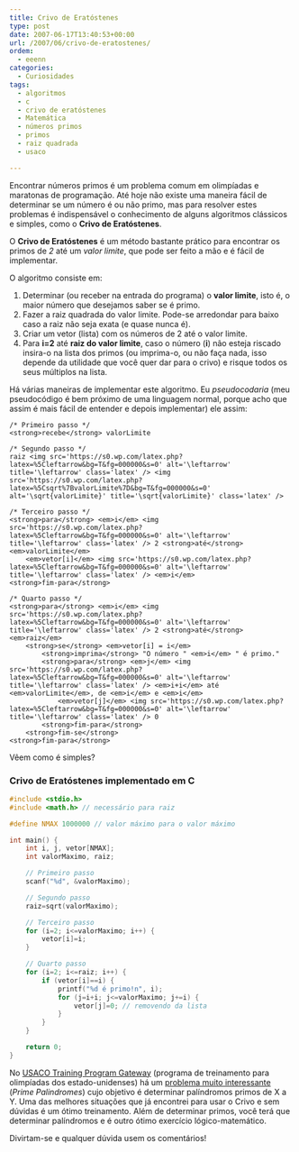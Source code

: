 ```yaml
---
title: Crivo de Eratóstenes
type: post
date: 2007-06-17T13:40:53+00:00
url: /2007/06/crivo-de-eratostenes/
ordem:
  - eeenn
categories:
  - Curiosidades
tags:
  - algoritmos
  - c
  - crivo de eratóstenes
  - Matemática
  - números primos
  - primos
  - raiz quadrada
  - usaco

---
```

Encontrar números primos é um problema comum em olimpíadas e maratonas de programação. Até hoje não existe uma maneira fácil de determinar se um número é ou não primo, mas para resolver estes problemas é indispensável o conhecimento de alguns algoritmos clássicos e simples, como o **Crivo de Eratóstenes**.

O **Crivo de Eratóstenes** é um método bastante prático para encontrar os primos de _2_ até um _valor limite_, que pode ser feito a mão e é fácil de implementar.

O algoritmo consiste em:

  1. Determinar (ou receber na entrada do programa) o **valor limite**, isto é, o maior número que desejamos saber se é primo.
  2. Fazer a raiz quadrada do valor limite. Pode-se arredondar para baixo caso a raiz não seja exata (e quase nunca é).
  3. Criar um vetor (lista) com os números de 2 até o valor limite.
  4. Para **i=2** até **raiz do valor limite**, caso o número (**i**) não esteja riscado insira-o na lista dos primos (ou imprima-o, ou não faça nada, isso depende da utilidade que você quer dar para o crivo) e risque todos os seus múltiplos na lista.

Há várias maneiras de implementar este algoritmo. Eu _pseudocodaria_ (meu pseudocódigo é bem próximo de uma linguagem normal, porque acho que assim é mais fácil de entender e depois implementar) ele assim:

```
/* Primeiro passo */
<strong>recebe</strong> valorLimite

/* Segundo passo */
raiz <img src='https://s0.wp.com/latex.php?latex=%5Cleftarrow&bg=T&fg=000000&s=0' alt='\leftarrow' title='\leftarrow' class='latex' /> <img src='https://s0.wp.com/latex.php?latex=%5Csqrt%7BvalorLimite%7D&bg=T&fg=000000&s=0' alt='\sqrt{valorLimite}' title='\sqrt{valorLimite}' class='latex' />

/* Terceiro passo */
<strong>para</strong> <em>i</em> <img src='https://s0.wp.com/latex.php?latex=%5Cleftarrow&bg=T&fg=000000&s=0' alt='\leftarrow' title='\leftarrow' class='latex' /> 2 <strong>até</strong> <em>valorLimite</em>
    <em>vetor[i]</em> <img src='https://s0.wp.com/latex.php?latex=%5Cleftarrow&bg=T&fg=000000&s=0' alt='\leftarrow' title='\leftarrow' class='latex' /> <em>i</em>
<strong>fim-para</strong>

/* Quarto passo */
<strong>para</strong> <em>i</em> <img src='https://s0.wp.com/latex.php?latex=%5Cleftarrow&bg=T&fg=000000&s=0' alt='\leftarrow' title='\leftarrow' class='latex' /> 2 <strong>até</strong> <em>raiz</em>
    <strong>se</strong> <em>vetor[i] = i</em>
        <strong>imprima</strong> "O número " <em>i</em> " é primo."
        <strong>para</strong> <em>j</em> <img src='https://s0.wp.com/latex.php?latex=%5Cleftarrow&bg=T&fg=000000&s=0' alt='\leftarrow' title='\leftarrow' class='latex' /> <em>i+i</em> até <em>valorLimite</em>, de <em>i</em> e <em>i</em>
            <em>vetor[j]</em> <img src='https://s0.wp.com/latex.php?latex=%5Cleftarrow&bg=T&fg=000000&s=0' alt='\leftarrow' title='\leftarrow' class='latex' /> 0
        <strong>fim-para</strong>
    <strong>fim-se</strong>
<strong>fim-para</strong>
```

Vêem como é simples?

### Crivo de Eratóstenes implementado em C

```c
#include <stdio.h>
#include <math.h> // necessário para raiz

#define NMAX 1000000 // valor máximo para o valor máximo

int main() {
    int i, j, vetor[NMAX];
    int valorMaximo, raiz;

    // Primeiro passo
    scanf("%d", &valorMaximo);

    // Segundo passo
    raiz=sqrt(valorMaximo);

    // Terceiro passo
    for (i=2; i<=valorMaximo; i++) {
        vetor[i]=i;
    }

    // Quarto passo
    for (i=2; i<=raiz; i++) {
        if (vetor[i]==i) {
            printf("%d é primo!n", i);
            for (j=i+i; j<=valorMaximo; j+=i) {
                vetor[j]=0; // removendo da lista
            }
        }
    }

    return 0;
}
```

No [USACO Training Program Gateway][1] (programa de treinamento para olimpíadas dos estado-unidenses) há um [problema muito interessante][2] (_Prime Palindromes_) cujo objetivo é determinar palíndromos primos de X a Y. Uma das melhores situações que já encontrei para usar o Crivo e sem dúvidas é um ótimo treinamento. Além de determinar primos, você terá que determinar palíndromos e é outro ótimo exercício lógico-matemático.

Divirtam-se e qualquer dúvida usem os comentários!

 [1]: http://train.usaco.org/usacogate
 [2]: http://ace.delos.com/usacoanal2?a=8Z8Pqa7IVqm&S=pprime

